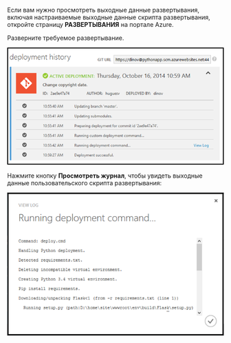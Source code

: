 Если вам нужно просмотреть выходные данные развертывания, включая настраиваемые выходные данные скрипта развертывания, откройте страницу **РАЗВЕРТЫВАНИЯ** на портале Azure.

Разверните требуемое развертывание.

![](./media/web-sites-python-troubleshoot-deployment/portal-deployment-history.png)

Нажмите кнопку **Просмотреть журнал**, чтобы увидеть выходные данные пользовательского скрипта развертывания:

![](./media/web-sites-python-troubleshoot-deployment/portal-deployment-log.png)

<!---HONumber=August15_HO6-->
